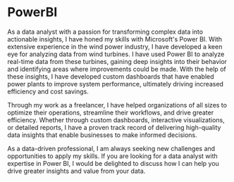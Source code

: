 # PowerBI
As a data analyst with a passion for transforming complex data into actionable insights, I have honed my skills with Microsoft's Power BI.
With extensive experience in the wind power industry, I have developed a keen eye for analyzing data from wind turbines. I have used Power BI to analyze real-time data from these turbines, gaining deep insights into their behavior and identifying areas where improvements could be made. With the help of these insights, I have developed custom dashboards that have enabled power plants to improve system performance, ultimately driving increased efficiency and cost savings.

Through my work as a freelancer, I have helped organizations of all sizes to optimize their operations, streamline their workflows, and drive greater efficiency. Whether through custom dashboards, interactive visualizations, or detailed reports, I have a proven track record of delivering high-quality data insights that enable businesses to make informed decisions.

As a data-driven professional, I am always seeking new challenges and opportunities to apply my skills. If you are looking for a data analyst with expertise in Power BI, I would be delighted to discuss how I can help you drive greater insights and value from your data.
